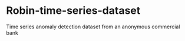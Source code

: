 # Robin-time-series-dataset
Time series anomaly detection dataset from an anonymous commercial bank
